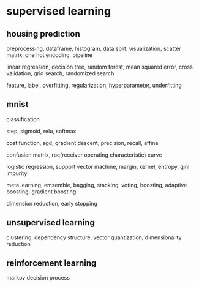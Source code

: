 # supervised learning

## housing prediction

  preprocessing, dataframe, histogram, data split, visualization, scatter matrix, one hot encoding, pipeline

  linear regression, decision tree, random forest, mean squared error, cross validation, grid search, randomized search

  feature, label, overfitting, regularization, hyperparameter, underfitting

## mnist

  classification

  step, sigmoid, relu, softmax

  cost function, sgd, gradient descent, precision, recall, affine

  confusion matrix, roc(receiver operating characteristic) curve

  logistic regression, support vector machine, margin, kernel, entropy, gini impurity

  meta learning, emsemble, bagging, stacking, voting, boosting, adaptive boosting, gradient boosting

  dimension reduction, early stopping

## unsupervised learning

  clustering, dependency structure, vector quantization, dimensionality reduction

## reinforcement learning

  markov decision process
